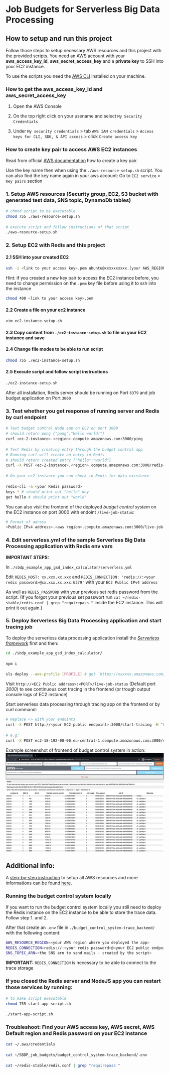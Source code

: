 # Job Budgets for Serverless Big Data Processing

## How to setup and run this project

Follow those steps to setup necessary AWS resources and this project with the provided scripts. You need an AWS account with your **aws_access_key_id**, **aws_secret_access_key** and a **private key** to SSH into your EC2 instance.

To use the scripts you need the [AWS CLI](https://aws.amazon.com/cli/) installed on your machine.

### How to get the aws_access_key_id and aws_secret_access_key

1. Open the AWS Console
2. On the top right click on your usename and select `My Security Credentials`

3. Under `My security credentials` > tab `AWS IAM credentials` > `Access keys for CLI, SDK, & API access` > click `Create access key`

### How to create key pair to access AWS EC2 instances
Read from official [AWS documentation](https://docs.aws.amazon.com/cli/latest/userguide/cli-services-ec2-keypairs.html) how to create a key pair.

Use the key name then when using the `./aws-resource-setup.sh` script.
You can also find the key name again in your aws account: Go to `EC2 service` > `Key pairs` section

### 1. Setup AWS resources (Security group, EC2, S3 bucket with generated test data, SNS topic, DynamoDb tables)
```bash
# chmod script to be executable
chmod 755 ./aws-resource-setup.sh

# execute script and follow instructions of that script
./aws-resource-setup.sh
```

### 2. Setup EC2 with Redis and this project

#### 2.1 SSH into your created EC2
```bash
ssh -i <link to your access key>.pem ubuntu@xxxxxxxxxx.[your AWS_REGION].compute.amazonaws.com
```

Hint: if you created a new key pair to access the EC2 instance before, you need to change permission on the `.pem` key file before using it to ssh into the instance

```bash
chmod 400 <link to your access key>.pem
```

#### 2.2 Create a file on your ec2 instance
```bash
vim ec2-instance-setup.sh
```

#### 2.3 Copy content from `./ec2-instance-setup.sh` to file on your EC2 instance and save

#### 2.4 Change file modes to be able to run script
```bash
chmod 755 ./ec2-instance-setup.sh
```

#### 2.5 Execute script and follow script instructions
```bash
./ec2-instance-setup.sh
```


After all installation, Redis server should be running on Port `6379` and job budget application on Port `3000`

### 3. Test whether you get response of running server and Redis by curl endpoint

```bash
# Test budget control Node app on EC2 on port 3000
# should return pong {"pong":"Hello world!"}
curl <ec-2-instance>.<region>.compute.amazonaws.com:3000/ping

# Test Redis by creating entry through the budget control app
# Running curl will create an entry in Redis
# should return created entry {"hello":"world"}
curl -X POST <ec-2-instance>.<region>.compute.amazonaws.com:3000/redis-test

# On your ec2 instance you can check in Redis for data existence

redis-cli -a <your Redis password>
keys * # should print out "hello" key
get hello # should print out "world"
```

You can also visit the frontend of the deployed *budget control system* on the EC2 instance on port 3000 with endoint `/live-job-status`:

```bash
# Format of adress
<Public IPv4 address>.<aws region>.compute.amazonaws.com:3000/live-job-status
```

### 4. Edit serverless.yml of the sample Serverless Big Data Processing application with Redis env vars

**IMPORTANT STEPS:**

In `./sbdp_example_app_gsd_index_calculator/serverless.yml`

Edit `REDIS_HOST: xx.xxx.xx.xxx` and `REDIS_CONNECTION: 'redis://:<your redis password>@xx.xxx.xx.xxx:6379'` with your `EC2 Public IPv4 address`

As well as `REDIS_PASSWORD` with your previous set redis password from the script. (If you forgot your previous set passwort run `cat ~/redis-stable/redis.conf | grep "requirepass "` inside the EC2 instance. This will print it out again.)

### 5. Deploy Serverless Big Data Processing application and start tracing job

To deploy the serverless data processing application install the [*Serverless framework*](https://www.serverless.com/framework/docs/getting-started/) first and then:

```bash
cd ./sbdp_example_app_gsd_index_calculator/

npm i

sls deploy --aws-profile [PROFILE] # get `https://xxxxxx.amazonaws.com/dev/start-job-with-redis` function endpoint of a instrumented SBDP (https://xxxxxx.amazonaws.com/dev/start-job-with-redis)
```


Visit `http://<EC2 Public address>:<PORT>/live-job-status` (Default port *3000*) to see continuous cost tracing in the frontend (or trough output console logs of EC2 instance)

Start serverless data processing through tracing app on the frontend or by curl command:

```bash
# Replace <> with your endoints
curl -X POST http://<your EC2 public endpoint>:3000/start-tracing -H "Content-Type: application/json" -d '{"jobUrl": "https://<your deployed data processing app start-job endpoint>", "budgetLimit": 0.0248}'

# e.g:
curl -X POST ec2-18-192-00-00.eu-central-1.compute.amazonaws.com:3000/start-tracing -H "Content-Type: application/json" -d '{"jobUrl": "https://17d8y00000.execute-api.eu-central-1.amazonaws.com/dev/start-job", "budgetLimit": 0.0248}'
```

Example screenshot of frontend of budget control system in action:
![Example view of frontend with execution of budget control system](./example_execution.png)



## Additional info:
A [step-by-step instruction](./step-by-step-instruction.md) to setup all AWS resources and more informations can be found [here](./step-by-step-instruction.md).

### Running the budget control system locally
If you want to run the budget control system locally you still need to deploy the Redis instance on the EC2 instance to be able to store the trace data. Follow step 1. and 2.

After that create an `.env` file in `./budget_control_system-trace_backend/` with the following content:

```bash
AWS_RESOURCE_REGION=<your AWS region where you deployed the app>
REDIS_CONNECTION=redis://:<your redis password>@<your EC2 public endpoint>:6379
SNS_TOPIC_ARN=<the SNS arn to send mails - created by the script>
```
**IMPORTANT:** `REDIS_CONNECTION` is necessary to be able to connect to the trace storage

### If you closed the Redis server and NodeJS app you can restart those services by running:

```bash
# to make script executable
chmod 755 start-app-script.sh

./start-app-script.sh
```

### Troubleshoot: Find your AWS access key, AWS secret, AWS Default region and Redis password on your EC2 instance

```bash
cat ~/.aws/credentials

cat ~/SBDP_job_budgets/budget_control_system-trace_backend/.env

cat ~/redis-stable/redis.conf | grep "requirepass "
```
